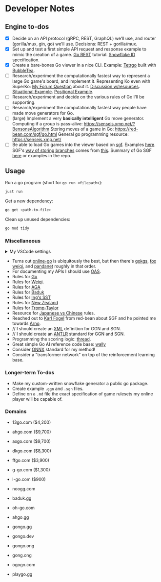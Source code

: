 # Developer Notes

## Engine to-dos

- [x] Decide on an API protocol (gRPC, REST, GraphQL) we'll use, and router (gorilla/mux, gin, go) we'll use. Decisions: REST + gorilla/mux.
- [x] Set up and test a first simple API request and response example to mimic the creation of a game. [Go REST](https://medium.com/@Moesif/building-a-restful-api-with-go-dbd6e7aecf87) tutorial. [Snowflake ID](https://en.wikipedia.org/wiki/Snowflake_ID) specification.
- [x] Create a bare-bones Go viewer in a nice CLI. Example: [Tetrgo](https://github.com/Broderick-Westrope/tetrigo?tab=readme-ov-file) built with [BubbleTea](https://github.com/charmbracelet/bubbletea?tab=readme-ov-file).
- [ ] Research/experiment the computationally fastest way to represent a large Go game's board, and implement it.
      Representing Ko even with SuperKo: [My Forum Question](https://forums.online-go.com/t/is-there-ever-more-than-1-move-that-violates-positional-superko/53724) about it. [Discussion w/resources](https://forums.online-go.com/t/superko-rules/32466/4). [Situational Example](https://online-go.com/demo/view/580802). [Positional Example](https://online-go.com/demo/view/580801).
- [ ] Research/experiment and decide on the various rules of Go I'll be supporting.
- [ ] Research/experiment the computationally fastest way people have made move generators for Go.
- [ ] (large) Implement a very **basically intelligent** Go move generator.
      Computing if a group is pass-alive: https://senseis.xmp.net/?BensonsAlgorithm
      Storing moves of a game in Go: https://red-bean.com/sgf/go.html
      General go programming resource: https://senseis.xmp.net/
- [ ] Be able to load Go games into the viewer based on [sgf](https://red-bean.com/sgf/go.html). Examples [here](https://red-bean.com/sgf/examples/).
      SGF's [way of storing branches](https://red-bean.com/sgf/var.html) comes from [this](https://en.wikipedia.org/wiki/Newick_format).
      Summary of Go SGF [here](https://en.wikipedia.org/wiki/Smart_Game_Format#About_the_format) or examples in the repo.

## Usage

Run a go program (short for `go run <filepath>`):

```bash
just run
```

Get a new dependency:

```bash
go get <path-to-file>
```

Clean up unused dependencies:

```bash
go mod tidy
```

### Miscellaneous

<details>
<summary>My VSCode settings</summary>
<br>

VSCode `settings.json` Golang entry:

```json
"[go]": {
    "editor.insertSpaces": true,
    "editor.formatOnSave": true,
    "editor.defaultFormatter": "golang.go",
  },
```

Note that I'm not disabling the import organization, as despite how [annoying](https://stackoverflow.com/questions/19560334/how-to-disable-golang-unused-import-error) it is, it's better to have it than to [not have it](https://stackoverflow.com/a/61316426/8360465).

</details>

- Turns out [online-go](https://online-go.com/) is ubiquitously the best, but then there's [gokgs](https://www.gokgs.com/), [fox weiqi](https://www.foxwq.com/), and [pandanet](https://pandanet-igs.com/) roughly in that order.
- For documenting my APIs I should use [OAS](https://spec.openapis.org/oas/latest.html).
- Rules for [Go](https://en.wikipedia.org/wiki/Rules_of_Go)
- Rules for [Weiqi](https://www.cs.cmu.edu/~wjh/go/rules/Chinese.html).
- Rules for [AGA](https://www.cs.cmu.edu/~wjh/go/rules/AGA.html)
- Rules for [Baduk](http://english.baduk.or.kr/sub02_02.htm)
- Rules for [Ing's SST](https://www.cs.cmu.edu/~wjh/go/rules/KSS.html)
- Rules for [New Zealand](https://go.org.nz/index.php/about-go/new-zealand-rules-of-go)
- Rules for [Tromp-Taylor](https://senseis.xmp.net/?TrompTaylorRules)
- Resource for [Japanese vs Chinese](https://polgote.com/en/blog/go-rules-japanese-vs-chinese/) rules.
- Reached out to [Karl Fogel](https://red-bean.com/people.html) from red-bean about SGF and he pointed me towards [Arno](mailto:ahollosi@xmp.net).
- // I should create an [XML](https://www.w3schools.com/xml/) definition for GGN and SGN.
- // I should create an [ANTLR](https://github.com/antlr/grammars-v4/blob/master/pgn/PGN.g4) standard for GGN and SGN.
- Programming the scoring logic: [thread](https://www.reddit.com/r/cbaduk/comments/15tsaxj/comment/jwn5kku/?utm_source=share&utm_medium=web3x&utm_name=web3xcss&utm_term=1&utm_content=share_button).
- Great simple Go AI reference code base: [wally](https://github.com/maksimKorzh/wally/blob/main/wally.py)
- Consider [ONNX](https://onnx.ai/) standard for my method!
- Consider a "transformer network" on top of the reinforcement learning base.

### Longer-term To-dos

- Make my custom-written snowflake generator a public go package.
- Create example `.ggn` and `.sgn` files.
- Define on a `.md` file the exact specification of game rulesets my online player will be capable of.

### Domains

- 13go.com ($4,200)
- ahgo.com ($9,700)
- axgo.com ($9,700)
- dkgo.com ($8,300)
- ffgo.com ($3,900)
- g-go.com ($1,300)
- l-go.com ($900)

- noogg.com
- baduk.gg
- oh-go.com
- ahgo.gg
- gongo.gg
- gongo.dev
- gongo.ong
- gong.ong
- ogogn.com
- playgo.gg
